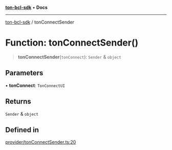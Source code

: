 [**ton-bcl-sdk**](../README.md) • **Docs**

***

[ton-bcl-sdk](../globals.md) / tonConnectSender

# Function: tonConnectSender()

> **tonConnectSender**(`tonConnect`): `Sender` & `object`

## Parameters

• **tonConnect**: `TonConnectUI`

## Returns

`Sender` & `object`

## Defined in

[provider/tonConnectSender.ts:20](https://github.com/ton-fun-tech/ton-bcl-sdk/blob/13871a60088d7e9186be67107dbe2dc597dc6855/src/provider/tonConnectSender.ts#L20)
